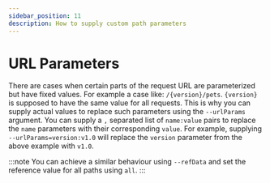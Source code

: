```yaml
---
sidebar_position: 11
description: How to supply custom path parameters
---
```


# URL Parameters
There are cases when certain parts of the request URL are parameterized but have fixed values. For example a case like: `/{version}/pets`. `{version}` is supposed to have the same value for all requests.
This is why you can supply actual values to replace such parameters using the `--urlParams` argument.
You can supply a `,` separated list of `name:value` pairs to replace the `name` parameters with their corresponding `value`.
For example, supplying `--urlParams=version:v1.0` will replace the `version` parameter from the above example with `v1.0`.

:::note
You can achieve a similar behaviour using `--refData` and set the reference value for all paths using `all`.
:::
